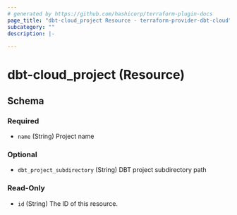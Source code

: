 ```yaml
---
# generated by https://github.com/hashicorp/terraform-plugin-docs
page_title: "dbt-cloud_project Resource - terraform-provider-dbt-cloud"
subcategory: ""
description: |-
  
---
```


# dbt-cloud_project (Resource)





<!-- schema generated by tfplugindocs -->
## Schema

### Required

- `name` (String) Project name

### Optional

- `dbt_project_subdirectory` (String) DBT project subdirectory path

### Read-Only

- `id` (String) The ID of this resource.


